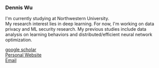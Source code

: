 <!-- <p align="center">
Hi I'm Dennis Wu
</p> -->

### Dennis Wu

I'm currently studying at Northwestern University. 
<br>My research interest lies in deep learning. For now, I'm working on data privacy and ML security research.
My previous studies include data analysis on learning behaviors and distributed/efficient neural network optimization. 


[google scholar](https://scholar.google.com/citations?user=rmm9zw0AAAAJ&hl=zh-TW&authuser=3) <br>
[Personal Website](https://hibb-bb.github.io/) <br>
[Email](hibb@u.northwestern.edu)

<!--
**Hibb-bb/Hibb-bb** is a ✨ _special_ ✨ repository because its `README.md` (this file) appears on your GitHub profile.

Here are some ideas to get you started:

- 🔭 I’m currently working on ...
- 🌱 I’m currently learning ...
- 👯 I’m looking to collaborate on ...
- 🤔 I’m looking for help with ...
- 💬 Ask me about ...
- 📫 How to reach me: ...
- 😄 Pronouns: ...
- ⚡ Fun fact: ...
-->
